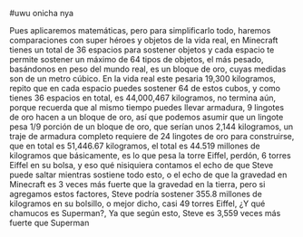 #uwu onicha nya 




Pues  aplicaremos matemáticas, pero para simplificarlo todo, haremos comparaciones con super héroes y objetos de la vida real, 
en Minecraft tienes un total de 36 espacios para sostener objetos y cada espacio te permite sostener un máximo de 64 tipos de objetos, 
el más pesado, basándonos en peso del mundo real, es un bloque de oro, cuyas medidas son de un metro cúbico. En la vida real este pesaria 19,300 kilogramos, 
repito que en cada espacio puedes sostener 64 de estos cubos, y como tienes 36 espacios en total, es 44,000,467 kilogramos, 
no termina aún, porque recuerda que al mismo tiempo puedes llevar armadura, 9 lingotes de oro hacen a un bloque de oro, 
así que podemos asumir que un lingote pesa 1/9 porción de un bloque de oro, que serían unos 2,144 kilogramos, 
un traje de armadura completo requiere de 24 lingotes de oro para construirse, que en total es 51,446.67 kilogramos,
el total es 44.519 millones de kilogramos que básicamente, es lo que pesa la torre Eiffel, perdón, 6 torres Eiffel en su bolsa, 
y eso qué nisiquiera contamos el echo de que Steve puede saltar mientras sostiene todo esto, 
o el echo de que la gravedad en Minecraft es 3 veces más fuerte que la gravedad en la tierra, pero si agregamos estos factores, 
Steve podría sostener 355.8 millones de kilogramos en su bolsillo, 
o mejor dicho, casi 49 torres Eiffel, ¿Y qué chamucos es Superman?, Ya que según esto, Steve es 3,559 veces más fuerte que Superman
